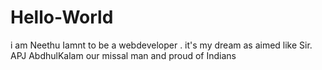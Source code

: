 # Hello-World
i am Neethu 
Iamnt to be a webdeveloper . it's my dream as aimed like Sir. APJ AbdhulKalam our missal man and proud of Indians
